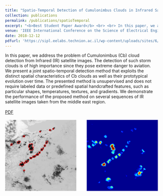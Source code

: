 ```yaml
---
title: "Spatio-Temporal Detection of Cumulonimbus Clouds in Infrared Satellite Images"
collection: publications
permalink: /publications/spatioTemporal
excerpt: "<b>Best Student Paper Award</b> <br> <br> In this paper, we address the problem of Cumulonimbus (Cb) cloud detection from Infrared (IR) satellite images. The detection of such storm clouds is of high importance since they pose extreme danger to aviation. We present a joint spatio-temporal detection method that exploits the distinct spatial characteristics of Cb clouds as well as their prototypical evolution over time. The presented method is unsupervised and does not require labeled data or predefined spatial handcrafted features, such as particular shapes, temperatures, textures, and gradients. We demonstrate the performance of the proposed method on several sequences of IR satellite images taken from the middle east region. <br> <br> <a href='https://sipl.eelabs.technion.ac.il/wp-content/uploads/sites/6/2018/12/paper_final.pdf'>PDF</a> <br>" 
venue: 'IEEE International Conference on the Science of Electrical Engineering in Israel (ICSEE)'
date: 2018-12-12
pdfurl: 'https://sipl.eelabs.technion.ac.il/wp-content/uploads/sites/6/2018/12/paper_final.pdf'
---  
```

In this paper, we address the problem of Cumulonimbus (Cb) cloud detection from Infrared (IR) satellite images. The detection of such storm clouds is of high importance since they pose extreme danger to aviation. We present a joint spatio-temporal detection method that exploits the distinct spatial characteristics of Cb clouds as well as their prototypical evolution over time. The presented method is unsupervised and does not require labeled data or predefined spatial handcrafted features, such as particular shapes, temperatures, textures, and gradients. We demonstrate the performance of the proposed method on several sequences of IR satellite images taken from the middle east region. <br> <br> 
<a href='https://sipl.eelabs.technion.ac.il/wp-content/uploads/sites/6/2018/12/paper_final.pdf'>PDF</a>  <br> <br> 
<img src='/images/spatioTemporalPaper.png'>